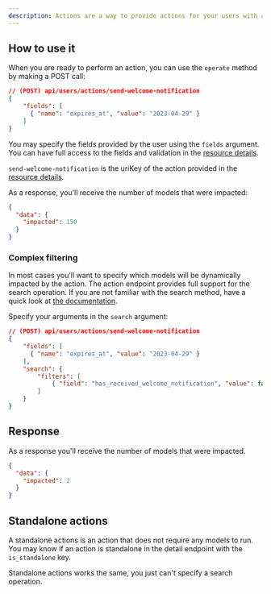 ```yaml
---
description: Actions are a way to provide actions for your users with a full integration in Laravel Rest Api. It includes the strong search feature to enable security and power.
---
```


## How to use it

When you are ready to perform an action, you can use the `operate` method by making a POST call:

```json
// (POST) api/users/actions/send-welcome-notification
{
    "fields": [
      { "name": "expires_at", "value": "2023-04-29" }
    ]
}
```

You may specify the fields provided by the user using the `fields` argument. You can have full access to the fields and validation in the [resource details](/endpoints/details).

`send-welcome-notification` is the uriKey of the action provided in the [resource details](/endpoints/details).

As a response, you'll receive the number of models that were impacted:

```json
{
  "data": {
    "impacted": 150
  }
}
```

### Complex filtering

In most cases you'll want to specify which models will be dynamically impacted by the action. The action endpoint provides full support for the search operation.
If you are not familiar with the search method, have a quick look at [the documentation](/endpoints/search).

Specify your arguments in the `search` argument:

```json
// (POST) api/users/actions/send-welcome-notification
{
    "fields": [
      { "name": "expires_at", "value": "2023-04-29" }
    ],
    "search": {
        "filters": [
            { "field": "has_received_welcome_notification", "value": false }
        ]
    }
}
```

## Response

As a response you'll receive the number of models that were impacted.

```json
{
  "data": {
    "impacted": 2
  }
}
```

## Standalone actions

A standalone actions is an action that does not require any models to run. You may know if an action is standalone in the detail endpoint with the `is_standalone` key.

Standalone actions works the same, you just can't specify a search operation.
